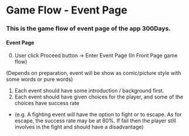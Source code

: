 # Game Flow - Event Page

### This is the game flow of event page of the app 300Days. 

#### Event Page

0. User click Proceed button -> Enter Event Page (In Front Page game flow)

(Depends on preparation, event will be show as comic/picture style with some words or pure words)

1. Each event should have some introduction / background first.
2. Each event should have given choices for the player, and some of the choices have success rate
 - (e.g. A fighting event will have the option to fight or to escape. As for escape, the success rate may be at 80%. If fail then the player still involves in the fight and should have a disadvantage)


 
